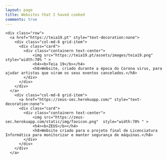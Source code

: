 ```yaml
---
layout: page
title: Websites that I haved cooked
comments: true
---
```


<style>  
  .card:hover {
      box-shadow: 0 8px 16px 0 rgba(0,0,0,0.2);
  }
  
  imgn {
      border-radius: 5px 5px 0 0;
  }
  
  .containern {
      padding: 2px 16px;
  }
  section.pricing {
  background: #9CECFB;
  /* fallback for old browsers */
  background: -webkit-linear-gradient(to right, #0052D4, #65C7F7, #9CECFB);
  /* Chrome 10-25, Safari 5.1-6 */
  background: linear-gradient(to right, #0052D4, #65C7F7, #9CECFB);
  /* W3C, IE 10+/ Edge, Firefox 16+, Chrome 26+, Opera 12+, Safari 7+ */
}

.pricing .card {
  border: none;
  border-radius: 1rem;
  transition: all 0.2s;
  box-shadow: 0 0.5rem 1rem 0 rgba(0, 0, 0, 0.1);
}

.pricing hr {
  margin: 1.5rem 0;
}

.pricing .card-title {
  margin: 0.5rem 0;
  font-size: 0.9rem;
  letter-spacing: .1rem;
  font-weight: bold;
}

.pricing .card-price {
  font-size: 3rem;
  margin: 0;
}

.pricing .card-price .period {
  font-size: 0.8rem;
}

.pricing ul li {
  margin-bottom: 1rem;
}

.pricing .text-muted {
  opacity: 0.7;
}

.pricing .btn {
  font-size: 80%;
  border-radius: 5rem;
  letter-spacing: .1rem;
  font-weight: bold;
  padding: 1rem;
  opacity: 0.7;
  transition: all 0.2s;
}

/* Hover Effects on Card */

@media (min-width: 992px) {
  .pricing .card:hover {
    margin-top: -.25rem;
    margin-bottom: .25rem;
    box-shadow: 0 0.5rem 1rem 0 rgba(0, 0, 0, 0.3);
  }
  .pricing .card:hover .btn {
    opacity: 1;
  }
}
@import url('https://maxcdn.bootstrapcdn.com/font-awesome/4.7.0/css/font-awesome.min.css');
section{
	padding: 60px 0;
}
section .section-title{
	text-align:center;
  color:#007CC5;
	margin-bottom:50px;
	text-transform:uppercase;
}
#what-we-do{
	background:#ffffff;
}
#what-we-do .card{
	padding: 1rem!important;
	border: none;
	margin-bottom:1rem;
	-webkit-transition: .5s all ease;
	-moz-transition: .5s all ease;
	transition: .5s all ease;
}
#what-we-do .card:hover{
	-webkit-box-shadow: 5px 7px 9px -4px rgb(158, 158, 158);
	-moz-box-shadow: 5px 7px 9px -4px rgb(158, 158, 158);
	box-shadow: 5px 7px 9px -4px rgb(158, 158, 158);
}
#what-we-do .card .card-block{
	padding-left: 50px;
    position: relative;
}
#what-we-do .card .card-block a{
	color:#007CC5 !important;
	font-weight:700;
	text-decoration:none;
}
#what-we-do .card .card-block a i{
	display:none;
	
}
#what-we-do .card:hover .card-block a i{
	display:inline-block;
	font-weight:700;
	
}
#what-we-do .card .card-block:before{
	font-family: FontAwesome;
    position: absolute;
    font-size: 39px;
    color:#007CC5;
    left: 0;
	-webkit-transition: -webkit-transform .2s ease-in-out;
    transition:transform .2s ease-in-out;
}
#what-we-do .card .block-1:before{
    content: "\f0b2";
}
#what-we-do .card .block-2:before{
    content: "\f0eb";
}
#what-we-do .card .block-3:before{
    content: "\f00c";
}
#what-we-do .card .block-4:before{
    content: "\f06e";
}
#what-we-do .card .block-5:before{
    content: "\f0c2";
}
#what-we-do .card .block-6:before{
    content: "\f15c";
}
#what-we-do .card:hover .card-block:before{
	-webkit-transform: rotate(360deg);
	transform: rotate(360deg);	
	-webkit-transition: .5s all ease;
	-moz-transition: .5s all ease;
	transition: .5s all ease;
}
</style>

<!-- <div class="col-md-6 grid-item">
<div class="card">
    <a href="{{ post.url | absolute_url }}">
        {% if post.image %} <img class="img-fluid" src="{{ site.baseurl }}/{{ post.image }}" alt="{{ post.title }}"> {% endif %}
    </a>
    <div class="card-block">
        <h2 class="card-title"><a href="{{ post.url | absolute_url }}">{{ post.title }}</a></h2>
        <h4 class="card-text">{{ post.excerpt | strip_html | truncatewords:30 }}</h4>
        <div class="metafooter">
            <div class="wrapfooter">
                {% if post.author %}
                <span class="meta-footer-thumb">
                <img class="author-thumb" src="https://www.gravatar.com/avatar/{{ author.gravatar }}?s=250&d=mm&r=x" alt="{{ author.display_name }}">
                </span>                
                <span class="author-meta">
                <span class="post-name"><a target="_blank" href="{{ author.web }}">{{ author.display_name }}</a></span><br/>
                {% endif %}
                <span class="post-date">{{ post.date | date_to_string }}</span>
                </span>
                <span class="post-read-more"><a href="{{ post.url | absolute_url }}" title="Read Story"><i class="fa fa-link"></i></a></span>
                <div class="clearfix"></div>
            </div>
        </div>
    </div>
</div>
</div> -->

<div class="masonrygrid row listrecent">
  <div class="container">

    <div class="row">
      <a href="https://teia19.pt" style="text-decoration:none"> 
        <div class="col-md-6 grid-item">
          <div class="card">
            <div class="containern text-center">
                <img src="https://teia19.pt/assets/images/teia19.png"  style="width:70% " >
                <h4><b>Teia 19</b></h4>
                <h8>Website, criado durante a época do Corona virus, para ajudar artistas que viram os seus eventos cancelados.</h8> 
            </div>
          </div>
        </div>
      </a>
        <div class="col-md-6 grid-item">
          <a href="https://zeus-sec.herokuapp.com/" style="text-decoration:none"> 
          <div class="card">
            <div class="containern text-center">
                <img src="https://zeus-sec.herokuapp.com/static/img/favicon.png"  style="width:70% " >
                <h4><b>ZEUS</b></h4>
                <h8>Website criado para o projeto final de Licenciatura Informática para monitorizar e manter segurança de máquinas.</h8> 
            </div>
          </div>
        </div>
      </a>

  </div>
</div> 

<!-- colocar aqui secao de projetos que posso vir a fazer -->
